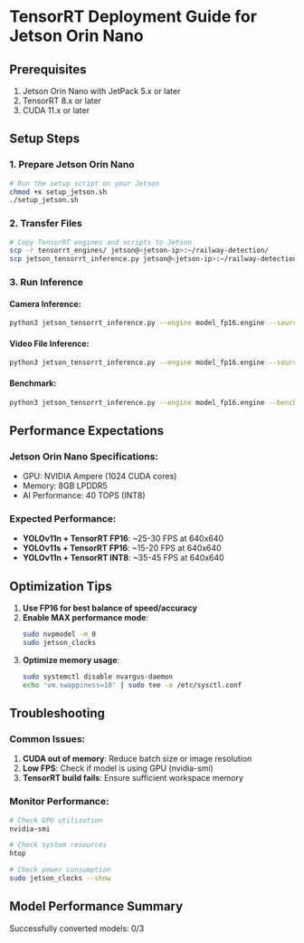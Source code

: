 # TensorRT Deployment Guide for Jetson Orin Nano

## Prerequisites
1. Jetson Orin Nano with JetPack 5.x or later
2. TensorRT 8.x or later
3. CUDA 11.x or later

## Setup Steps

### 1. Prepare Jetson Orin Nano
```bash
# Run the setup script on your Jetson
chmod +x setup_jetson.sh
./setup_jetson.sh
```

### 2. Transfer Files
```bash
# Copy TensorRT engines and scripts to Jetson
scp -r tensorrt_engines/ jetson@<jetson-ip>:~/railway-detection/
scp jetson_tensorrt_inference.py jetson@<jetson-ip>:~/railway-detection/
```

### 3. Run Inference

#### Camera Inference:
```bash
python3 jetson_tensorrt_inference.py --engine model_fp16.engine --source 0
```

#### Video File Inference:
```bash
python3 jetson_tensorrt_inference.py --engine model_fp16.engine --source video.mp4
```

#### Benchmark:
```bash
python3 jetson_tensorrt_inference.py --engine model_fp16.engine --benchmark
```

## Performance Expectations

### Jetson Orin Nano Specifications:
- GPU: NVIDIA Ampere (1024 CUDA cores)
- Memory: 8GB LPDDR5
- AI Performance: 40 TOPS (INT8)

### Expected Performance:
- **YOLOv11n + TensorRT FP16**: ~25-30 FPS at 640x640
- **YOLOv11s + TensorRT FP16**: ~15-20 FPS at 640x640
- **YOLOv11n + TensorRT INT8**: ~35-45 FPS at 640x640

## Optimization Tips

1. **Use FP16 for best balance of speed/accuracy**
2. **Enable MAX performance mode**:
   ```bash
   sudo nvpmodel -m 0
   sudo jetson_clocks
   ```
3. **Optimize memory usage**:
   ```bash
   sudo systemctl disable nvargus-daemon
   echo 'vm.swappiness=10' | sudo tee -a /etc/sysctl.conf
   ```

## Troubleshooting

### Common Issues:
1. **CUDA out of memory**: Reduce batch size or image resolution
2. **Low FPS**: Check if model is using GPU (nvidia-smi)
3. **TensorRT build fails**: Ensure sufficient workspace memory

### Monitor Performance:
```bash
# Check GPU utilization
nvidia-smi

# Check system resources
htop

# Check power consumption
sudo jetson_clocks --show
```

## Model Performance Summary

Successfully converted models: 0/3


